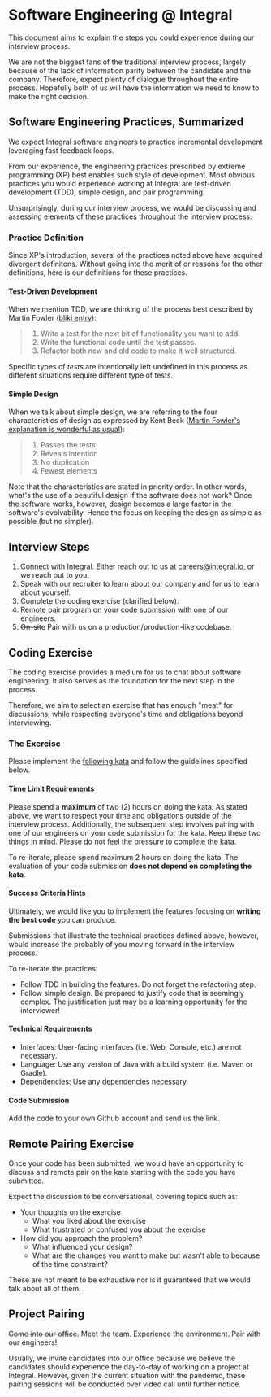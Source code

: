 # Software Engineering @ Integral

This document aims to explain the steps you could experience during our
interview process.

We are not the biggest fans of the traditional interview process, largely
because of the lack of information parity between the candidate and the company.
Therefore, expect plenty of dialogue throughout the entire process. Hopefully
both of us will have the information we need to know to make the right decision.

## Software Engineering Practices, Summarized

We expect Integral software engineers to practice incremental development
leveraging fast feedback loops.

From our experience, the engineering practices prescribed by extreme programming
(XP) best enables such style of development. Most obvious practices you would
experience working at Integral are test-driven development (TDD), simple design,
and pair programming.

Unsurprisingly, during our interview process, we would be discussing and
assessing elements of these practices throughout the interview process.

### Practice Definition

Since XP's introduction, several of the practices noted above have acquired
divergent definitons. Without going into the merit of or reasons for the other
definitions, here is our definitions for these practices.

#### Test-Driven Development

When we mention TDD, we are thinking of the process best described by Martin
Fowler ([bliki entry][fowler-tdd]):

> 1. Write a test for the next bit of functionality you want to add.
> 1. Write the functional code until the test passes.
> 1. Refactor both new and old code to make it well structured.

Specific types of _tests_ are intentionally left undefined in this process as
different situations require different type of tests.

[fowler-tdd]: https://martinfowler.com/bliki/TestDrivenDevelopment.html

#### Simple Design

When we talk about simple design, we are referring to the four characteristics
of design as expressed by Kent Beck ([Martin Fowler's explanation is wonderful
as usual][fowler-simple-design]):

> 1. Passes the tests
> 1. Reveals intention
> 1. No duplication
> 1. Fewest elements

Note that the characteristics are stated in priority order. In other words,
what's the use of a beautiful design if the software does not work? Once the
software works, however, design becomes a large factor in the software's
evolvability. Hence the focus on keeping the design as simple as possible (but
no simpler).

[fowler-simple-design]: https://martinfowler.com/bliki/BeckDesignRules.html

## Interview Steps

1. Connect with Integral. Either reach out to us at careers@integral.io, or we
   reach out to you.
1. Speak with our recruiter to learn about our company and for us to learn about
   yourself.
1. Complete the coding exercise (clarified below).
1. Remote pair program on your code submssion with one of our engineers.
1. <s>On-site</s> Pair with us on a production/production-like codebase.

## Coding Exercise

The coding exercise provides a medium for us to chat about software engineering.
It also serves as the foundation for the next step in the process.

Therefore, we aim to select an exercise that has enough "meat" for discussions,
while respecting everyone's time and obligations beyond interviewing.

### The Exercise

Please implement the [following kata][interview kata] and follow the guidelines
specified below.

[interview kata]:
  https://github.com/integral-io/katas/tree/master/social-networking

#### Time Limit Requirements

Please spend a **maximum** of two (2) hours on doing the kata. As stated above,
we want to respect your time and obligations outside of the interview process.
Additionally, the subsequent step involves pairing with one of our engineers on
your code submission for the kata. Keep these two things in mind. Please do not
feel the pressure to complete the kata.

To re-iterate, please spend maximum 2 hours on doing the kata. The evaluation of
your code submission **does not depend on completing the kata**.

#### Success Criteria Hints

Ultimately, we would like you to implement the features focusing on **writing
the best code** you can produce.

Submissions that illustrate the technical practices defined above, however,
would increase the probably of you moving forward in the interview process.

To re-iterate the practices:

- Follow TDD in building the features. Do not forget the refactoring step.
- Follow simple design. Be prepared to justify code that is seemingly complex.
  The justification just may be a learning opportunity for the interviewer!

#### Technical Requirements

- Interfaces: User-facing interfaces (i.e. Web, Console, etc.) are not
  necessary.
- Language: Use any version of Java with a build system (i.e. Maven or Gradle).
- Dependencies: Use any dependencies necessary.

#### Code Submission

Add the code to your own Github account and send us the link.

## Remote Pairing Exercise

Once your code has been submitted, we would have an opportunity to discuss and
remote pair on the kata starting with the code you have submitted.

Expect the discussion to be conversational, covering topics such as:

- Your thoughts on the exercise
  - What you liked about the exercise
  - What frustrated or confused you about the exercise
- How did you approach the problem?
  - What influenced your design?
  - What are the changes you want to make but wasn't able to because of the time
    constraint?

These are not meant to be exhaustive nor is it guaranteed that we would talk
about all of them.

## Project Pairing

<s>Come into our office.</s> Meet the team. Experience the environment. Pair
with our engineers!

Usually, we invite candidates into our office because we believe the candidates
should experience the day-to-day of working on a project at Integral. However,
given the current situation with the pandemic, these pairing sessions will be
conducted over video call until further notice.
